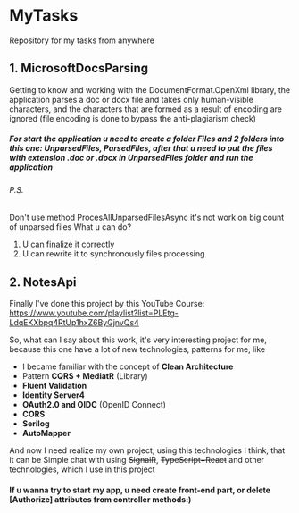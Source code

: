 # MyTasks
Repository for my tasks from anywhere

## 1. MicrosoftDocsParsing
Getting to know and working with the DocumentFormat.OpenXml library, the application parses a doc or docx file and takes only human-visible characters, and the characters that are formed as a result of encoding are ignored (file encoding is done to bypass the anti-plagiarism check)

##### For start the application u need to create a folder Files and 2 folders into this one: UnparsedFiles, ParsedFiles, after that u need to put the files with extension .doc or .docx in UnparsedFiles folder and run the application
###### P.S. 
Don't use method ProcesAllUnparsedFilesAsync it's not work on big count of unparsed files
What u can do?
1. U can finalize it correctly
2. U can rewrite it to synchronously files processing

## 2. NotesApi

Finally I've done this project by this YouTube Course: https://www.youtube.com/playlist?list=PLEtg-LdqEKXbpq4RtUp1hxZ6ByGjnvQs4

So, what can I say about this work, it's very interesting project for me, because this one have a lot of new technologies, patterns for me, like
- I became familiar with the concept of **Clean Architecture**
- Pattern **CQRS + MediatR** (Library)
- **Fluent Validation**
- **Identity Server4**
- **OAuth2.0 and OIDC** (OpenID Connect)
- **CORS**
- **Serilog**
- **AutoMapper**

And now I need realize my own project, using this technologies
I think, that it can be Simple chat with using ~~SignalR~~, ~~TypeScript+React~~ and other technologies, which I use in this project

#### If u wanna try to start my app, u need create front-end part, or delete [Authorize] attributes from controller methods:)
